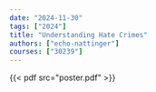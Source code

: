 ```yaml
---
date: "2024-11-30"
tags: ["2024"]
title: "Understanding Hate Crimes"
authors: ["echo-nattinger"]
courses: ["30239"]
---
```


{{< pdf src="poster.pdf" >}}
